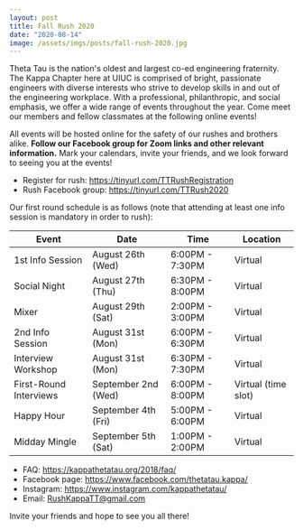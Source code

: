 ```yaml
---
layout: post
title: Fall Rush 2020
date: "2020-08-14"
image: /assets/imgs/posts/fall-rush-2020.jpg
---
```


Theta Tau is the nation's oldest and largest co-ed engineering fraternity. The Kappa Chapter here at UIUC is comprised of bright, passionate engineers with diverse interests who strive to develop skills in and out of the engineering workplace. With a professional, philanthropic, and social emphasis, we offer a wide range of events throughout the year. Come meet our members and fellow classmates at the following online events!

All events will be hosted online for the safety of our rushes and brothers alike. **Follow our Facebook group for Zoom links and other relevant information.** Mark your calendars, invite your friends, and we look forward to seeing you at the events!

- Register for rush: https://tinyurl.com/TTRushRegistration
- Rush Facebook group: https://tinyurl.com/TTRush2020

Our first round schedule is as follows (note that attending at least one info session is mandatory in order to rush):

| Event                  | Date                | Time            | Location            |
| ---------------------- | ------------------- | --------------- | ------------------- |
| 1st Info Session       | August 26th (Wed)   | 6:00PM - 7:30PM | Virtual             |
| Social Night           | August 27th (Thu)   | 6:30PM - 8:00PM | Virtual             |
| Mixer                  | August 29th (Sat)   | 2:00PM - 3:00PM | Virtual             |
| 2nd Info Session       | August 31st (Mon)   | 6:00PM - 6:30PM | Virtual             |
| Interview Workshop     | August 31st (Mon)   | 6:30PM - 7:30PM | Virtual             |
| First-Round Interviews | September 2nd (Wed) | 6:00PM - 8:00PM | Virtual (time slot) |
| Happy Hour             | September 4th (Fri) | 5:00PM - 6:00PM | Virtual             |
| Midday Mingle          | September 5th (Sat) | 1:00PM - 2:00PM | Virtual             |

- FAQ: <https://kappathetatau.org/2018/faq/>
- Facebook page: <https://www.facebook.com/thetatau.kappa/>
- Instagram: <https://www.instagram.com/kappathetatau/>
- Email: RushKappaTT@gmail.com

Invite your friends and hope to see you all there!
